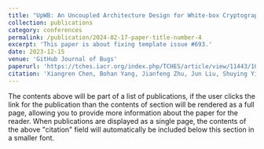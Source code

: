 ```yaml
---
title: "UpWB: An Uncoupled Architecture Design for White-box Cryptography Using Vectorized Montgomery Multiplication"
collection: publications
category: conferences
permalink: /publication/2024-02-17-paper-title-number-4
excerpt: 'This paper is about fixing template issue #693.'
date: 2023-12-15
venue: 'GitHub Journal of Bugs'
paperurl: 'https://tches.iacr.org/index.php/TCHES/article/view/11443/10948'
citation: 'Xiangren Chen, Bohan Yang, Jianfeng Zhu, Jun Liu, Shuying Yin, Guang Yang, Min Zhu, Shaojun Wei, Leibo Liu'
---
```


The contents above will be part of a list of publications, if the user clicks the link for the publication than the contents of section will be rendered as a full page, allowing you to provide more information about the paper for the reader. When publications are displayed as a single page, the contents of the above "citation" field will automatically be included below this section in a smaller font.
